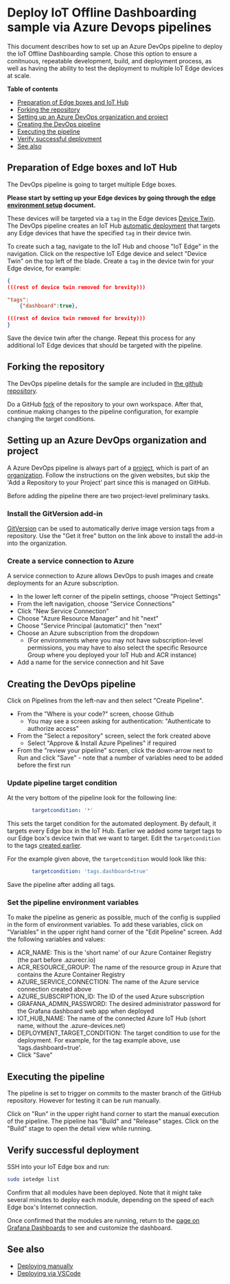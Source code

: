# Deploy IoT Offline Dashboarding sample via Azure Devops pipelines

This document describes how to set up an Azure DevOps pipeline to deploy the IoT Offline Dashboarding sample. Chose this option to ensure a conitnuous, repeatable development, build, and deployment process, as well as having the ability to test the deployment to multiple IoT Edge devices at scale.

**Table of contents**
* [Preparation of Edge boxes and IoT Hub](#preparation-of-edge-boxes-and-iot-hub)
* [Forking the repository](#forking-the-repository)
* [Setting up an Azure DevOps organization and project](#setting-up-an-azure-devops-organization-and-project)
* [Creating the DevOps pipeline](#creating-the-devops-pipeline)
* [Executing the pipeline](#executing-the-pipeline)
* [Verify successful deployment](#verify-successful-deployment)
* [See also](#see-also)

## Preparation of Edge boxes and IoT Hub

The DevOps pipeline is going to target multiple Edge boxes.

**Please start by setting up your Edge devices by going through the [edge environment setup](setup-edge-environment.md) document.**

These devices will be targeted via a `tag` in the Edge devices [Device Twin](https://docs.microsoft.com/en-us/azure/iot-hub/iot-hub-devguide-device-twins#device-twins). The DevOps pipeline creates an IoT Hub [automatic deployment](https://docs.microsoft.com/en-us/azure/iot-hub/iot-hub-automatic-device-management) that targets any Edge devices that have the specified `tag` in their device twin.

To create such a tag, navigate to the IoT Hub and choose "IoT Edge" in the navigation. Click on the respective IoT Edge device and select "Device Twin" on the top left of the blade. Create a `tag` in the device twin for your Edge device, for example:

```json
{
(((rest of device twin removed for brevity)))

"tags":
    {"dashboard":true},

(((rest of device twin removed for brevity)))
}
```

Save the device twin after the change. Repeat this process for any additional IoT Edge devices that should be targeted with the pipeline.

## Forking the repository

The DevOps pipeline details for the sample are included in [the github repository](https://github.com/AzureIoTGBB/iot-edge-offline-dashboarding).

 Do a GitHub [fork](https://help.github.com/en/github/getting-started-with-github/fork-a-repo) of the repository to your own workspace. After that, continue making changes to the pipeline configuration, for example changing the target conditions.

## Setting up an Azure DevOps organization and project

A Azure DevOps pipeline is always part of a [project](https://docs.microsoft.com/en-us/azure/devops/organizations/projects/create-project?view=azure-devops&tabs=preview-page), which is part of an [organization](https://docs.microsoft.com/en-us/azure/devops/organizations/accounts/create-organization?view=azure-devops). Follow the instructions on the given websites, but skip the 'Add a Repository to your Project' part since this is managed on GitHub.

Before adding the pipeline there are two project-level preliminary tasks.

### Install the GitVersion add-in

[GitVersion](https://marketplace.visualstudio.com/items?itemName=gittools.usegitversion) can be used to automatically derive image version tags from a repository. Use the "Get it free" button on the link above to install the add-in into the organization.

### Create a service connection to Azure

A service connection to Azure allows DevOps to push images and create deployments for an Azure subscription.

* In the lower left corner of the pipelin settings, choose "Project Settings"
* From the left navigation, choose "Service Connections"
* Click "New Service Connection"
* Choose "Azure Resource Manager" and hit "next"
* Choose "Service Principal (automatic)" then "next"
* Choose an Azure subscription from the dropdown
  * (For environments where you may not have subscription-level permissions, you may have to also select the specific Resource Group where you deployed your IoT Hub and ACR instance)
* Add a name for the service connection and hit Save

## Creating the DevOps pipeline

Click on Pipelines from the left-nav and then select "Create Pipeline".

* From the "Where is your code?" screen, choose Github
  * You may see a screen asking for authentication: "Authenticate to authorize access"
* From the "Select a repository" screen, select the fork created above
  * Select "Approve & Install Azure Pipelines" if required
* From the "review your pipeline" screen, click the down-arrow next to Run and click "Save" - note that a number of variables need to be added before the first run

### Update pipeline target condition

At the very bottom of the pipeline look for the following line:

```yaml
        targetcondition: '*'
```

This sets the target condition for the automated deployment. By default, it targets every Edge box in the IoT Hub.
Earlier we added some target tags to our Edge box's device twin that we want to target. 
Edit the `targetcondition` to the tags [created earlier](#preparation-of-edge-boxes-and-iot-hub).

For the example given above, the `targetcondition` would look like this:

```yaml
        targetcondition: 'tags.dashboard=true'
```

Save the pipeline after adding all tags.

### Set the pipeline environment variables

To make the pipeline as generic as possible, much of the config is supplied in the form of environment variables. To add these variables, click on "Variables" in the upper right hand corner of the "Edit Pipeline" screen. Add the following variables and values:

* ACR_NAME: This is the 'short name' of our Azure Container Registry (the part before .azurecr.io)
* ACR_RESOURCE_GROUP: The name of the resource group in Azure that contains the Azure Container Registry
* AZURE_SERVICE_CONNECTION: The name of the Azure service connection created above
* AZURE_SUBSCRIPTION_ID: The ID of the used Azure subscription
* GRAFANA_ADMIN_PASSWORD: The desired administrator password for the Grafana dashboard web app when deployed
* IOT_HUB_NAME: The name of the connected Azure IoT Hub (short name, without the .azure-devices.net)
* DEPLOYMENT_TARGET_CONDITION: The target condition to use for the deployment. For example, for the tag example above, use 'tags.dashboard=true'.
* Click "Save"

## Executing the pipeline

The pipeline is set to trigger on commits to the master branch of the GitHub repository. However for testing it can be run manually.

Click on "Run" in the upper right hand corner to start the manual execution of the pipeline. The pipeline has "Build" and "Release" stages. Click on the "Build" stage to open the detail view while running.

## Verify successful deployment

SSH into your IoT Edge box and run:

```bash
sudo iotedge list
```

Confirm that all modules have been deployed. Note that it might take several minutes to deploy each module, depending on the speed of each Edge box's Internet connection.

Once confirmed that the modules are running, return to the [page on Grafana Dashboards](/documentation/dashboarding-sample.md#view-the-grafana-dashboard) to see and customize the dashboard.

## See also

* [Deploying manually](deployment-manual.md)
* [Deploying via VSCode](deployment-vscode.md)
